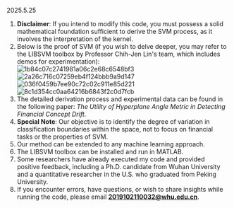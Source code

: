 2025.5.25  
1. **Disclaimer**: If you intend to modify this code, you must possess a solid mathematical foundation sufficient to derive the SVM process, as it involves the interpretation of the kernel.  
2. Below is the proof of SVM (if you wish to delve deeper, you may refer to the LIBSVM toolbox by Professor Chih-Jen Lin's team, which includes demos for experimentation):  
![1b84c07c2741981a06c2e68c6548bf3](https://github.com/user-attachments/assets/619430f9-c44b-4dda-aa9d-96a1a99e2612)  
![2a26c716c07259eb4f124bbb9a9d147](https://github.com/user-attachments/assets/506680bb-981d-4384-94ae-e23fe2ace6f8)  
![036f0459b7ee90c72c02c911e85d221](https://github.com/user-attachments/assets/4b0a76e1-1626-4e4b-a02d-7fd702c5ef69)  
![8c1d354cc0aa64216b6843f2c0d7fcb](https://github.com/user-attachments/assets/95bbba93-22bd-4cd5-969d-48f9ab5cca48)  
3. The detailed derivation process and experimental data can be found in the following paper: *The Utility of Hyperplane Angle Metric in Detecting Financial Concept Drift*.  
4. **Special Note**: Our objective is to identify the degree of variation in classification boundaries within the space, not to focus on financial tasks or the properties of SVM.  
5. Our method can be extended to any machine learning approach.  
6. The LIBSVM toolbox can be installed and run in MATLAB.  
7. Some researchers have already executed my code and provided positive feedback, including a Ph.D. candidate from Wuhan University and a quantitative researcher in the U.S. who graduated from Peking University.  
8. If you encounter errors, have questions, or wish to share insights while running the code, please email **2019102110032@whu.edu.cn**.

